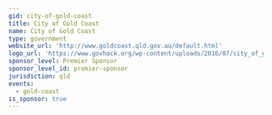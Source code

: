 ```yaml
---
gid: city-of-gold-coast
title: City of Gold Coast
name: City of Gold Coast
type: government
website_url: 'http://www.goldcoast.qld.gov.au/default.html'
logo_url: 'https://www.govhack.org/wp-content/uploads/2016/07/city_of_gold_coast.png'
sponsor_level: Premier Sponsor
sponsor_level_id: premier-sponsor
jurisdiction: qld
events:
  - gold-coast
is_sponsor: true
---
```

